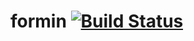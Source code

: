 # formin [![Build Status](https://travis-ci.com/ddworak/formin.svg?token=oyDuQ2tC1pzqx4bUjNoW&branch=master)](https://travis-ci.com/ddworak/formin)
